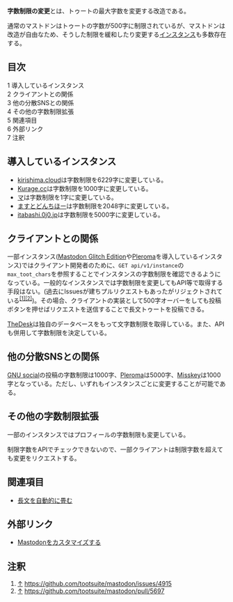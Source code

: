 <div>

**字数制限の変更**とは、トゥートの最大字数を変更する改造である。

通常のマストドンはトゥートの字数が500字に制限されているが、マストドンは改造が自由なため、そうした制限を緩和したり変更する[インスタンス](/%E3%82%A4%E3%83%B3%E3%82%B9%E3%82%BF%E3%83%B3%E3%82%B9 "インスタンス")も多数存在する。

<div id="toc">

<div lang="ja" dir="ltr">

## 目次

</div>

-   [1 導入しているインスタンス](#.E5.B0.8E.E5.85.A5.E3.81.97.E3.81.A6.E3.81.84.E3.82.8B.E3.82.A4.E3.83.B3.E3.82.B9.E3.82.BF.E3.83.B3.E3.82.B9)
-   [2 クライアントとの関係](#.E3.82.AF.E3.83.A9.E3.82.A4.E3.82.A2.E3.83.B3.E3.83.88.E3.81.A8.E3.81.AE.E9.96.A2.E4.BF.82)
-   [3 他の分散SNSとの関係](#.E4.BB.96.E3.81.AE.E5.88.86.E6.95.A3SNS.E3.81.A8.E3.81.AE.E9.96.A2.E4.BF.82)
-   [4 その他の字数制限拡張](#.E3.81.9D.E3.81.AE.E4.BB.96.E3.81.AE.E5.AD.97.E6.95.B0.E5.88.B6.E9.99.90.E6.8B.A1.E5.BC.B5)
-   [5 関連項目](#.E9.96.A2.E9.80.A3.E9.A0.85.E7.9B.AE)
-   [6 外部リンク](#.E5.A4.96.E9.83.A8.E3.83.AA.E3.83.B3.E3.82.AF)
-   [7 注釈](#.E6.B3.A8.E9.87.88)

</div>

## 導入しているインスタンス

-   [kirishima.cloud](/Kirishima.cloud "Kirishima.cloud")は字数制限を6229字に変更している。
-   [Kurage.cc](/%E3%82%AF%E3%83%A9%E3%82%B2%E4%B8%BC "クラゲ丼")は字数制限を1000字に変更している。
-   [マ](/%E3%83%9E "マ")は字数制限を1字に変更している。
-   [ますとどんちほー](/%E3%81%BE%E3%81%99%E3%81%A8%E3%81%A9%E3%82%93%E3%81%A1%E3%81%BB%E3%83%BC "ますとどんちほー")は字数制限を2048字に変更している。
-   [itabashi.0j0.jp](/Itabashi.0j0.jp "Itabashi.0j0.jp")は字数制限を5000字に変更している。

## クライアントとの関係

一部インスタンス([Mastodon Glitch Edition](/Glitch-soc "Glitch-soc")や[Pleroma](/Pleroma "Pleroma")を導入しているインスタンス)ではクライアント開発者のために、`GET api/v1/instance`の`max_toot_chars`を参照することでインスタンスの字数制限を確認できるようになっている。一般的なインスタンスでは字数制限を変更してもAPI等で取得する手段はない。(過去にIssuesが建ちプルリクエストもあったがリジェクトされている<sup>[\[1\]](#cite_note-1)[\[2\]](#cite_note-2)</sup>)。その場合、クライアントの実装として500字オーバーをしても投稿ボタンを押せばリクエストを送信することで長文トゥートを投稿できる。

[TheDesk](/TheDesk "TheDesk")は独自のデータベースをもって文字数制限を取得している。また、APIも併用して字数制限を決定している。

## 他の分散SNSとの関係

[GNU social](/GNU_social "GNU social")の投稿の字数制限は1000字、[Pleroma](/Pleroma "Pleroma")は5000字、[Misskey](/Misskey "Misskey")は1000字となっている。ただし、いずれもインスタンスごとに変更することが可能である。

## その他の字数制限拡張

一部のインスタンスではプロフィールの字数制限も変更している。

制限字数をAPIでチェックできないので、一部クライアントは制限字数を超えても変更をリクエストする。

## 関連項目

-   [長文を自動的に畳む](/%E9%95%B7%E6%96%87%E3%82%92%E8%87%AA%E5%8B%95%E7%9A%84%E3%81%AB%E7%95%B3%E3%82%80 "長文を自動的に畳む")

## 外部リンク

-   <a href="https://qiita.com/Ress/items/064109cf36ea5437c3a1" rel="nofollow">Mastodonをカスタマイズする</a>

## 注釈

<div>

1.  <span id="cite_note-1">[↑](#cite_ref-1) <a href="https://github.com/tootsuite/mastodon/issues/4915" rel="nofollow">https://github.com/tootsuite/mastodon/issues/4915</a></span>
2.  <span id="cite_note-2">[↑](#cite_ref-2) <a href="https://github.com/tootsuite/mastodon/pull/5697" rel="nofollow">https://github.com/tootsuite/mastodon/pull/5697</a></span>

</div>

</div>
